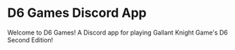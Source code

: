 # D6 Games Discord App

Welcome to D6 Games! A Discord app for playing Gallant Knight Game's D6 Second Edition!